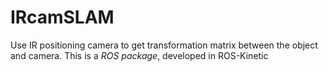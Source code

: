 # IRcamSLAM
Use IR positioning camera to get transformation matrix between the object and camera.
This is a *ROS package*, developed in ROS-Kinetic

